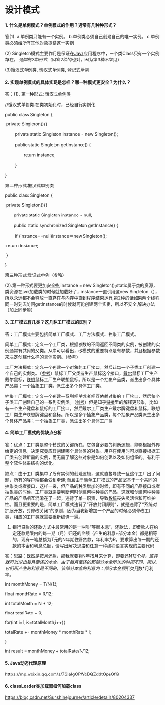 # 设计模式

#### 1. 什么是单例模式？单例模式的作用？通常有几种种形式？

答(1). a.单例类只能有一个实例。 b.单例类必须自己创建自己的唯一实例。 c.单例类必须给所有其他对象提供这一实例

(2) Singleton模式主要作用是保证在[Java](http://lib.csdn.net/base/java)应用程序中，一个类Class只有一个实例存在。 通常有3中形式（回答2种的也对，因为第3种不常见）

(3)饿汉式单例类, 懒汉式单例类, 登记式单例

#### 2. 实现单例模式的具体实现是怎样？哪一种模式更安全？为什么？

答：(1). 第一种形式: 饿汉式单例类

 //饿汉式单例类.在类初始化时，已经自行实例化 

public class Singleton {

​     private Singleton(){}

　　 private static Singleton instance = new Singleton();　

　　 public static Singleton getInstance() {

　　　　 return instance; 　　

　　 } 

} 

第二种形式:懒汉式单例类 

public class Singleton { 

​    private Singleton(){}

　　private static Singleton instance = null;

　　public static synchronized Singleton getInstance() {

　　 if (instance==null)instance＝new Singleton();

​    return instance;

​    }

} 

第三种形式:登记式单例（省略）

(2).第一种形式要更加安全些,instance = new Singleton();static属于类的资源，类资源在jvm加载类的时候就加载好了，instance一直引用这new Singleton（），所以永远都不会释放一直存在与内存中直到程序结束运行,第2种的话如果两个线程同一时刻去访问getInstance的时候就可能创建两个实例，所以不安全,解决办法（加上同步锁）

#### 3. 工厂模式有几类？这几种工厂模式的区别？

答：工厂模式主要包括简单工厂模式、工厂方法模式、抽象工厂模式。

简单工厂模式：定义一个工厂类，根据参数的不同返回不同类的实例，被创建的实例通常有共同的父类。从中可以看出，改模式的重要特点是有参数，并且根据参数来决定创建什么样的具体实例。（[参考](http://blog.csdn.net/lovelion/article/details/9300549)）

工厂方法模式：定义一个创建一个对象的工厂接口，然后让每一个子类工厂创建一个自己的实例类。（[参考](http://blog.csdn.net/lovelion/article/details/9306745)）鼠标工厂父类有生产鼠标这个接口，[戴尔](https://www.baidu.com/s?wd=%E6%88%B4%E5%B0%94&tn=24004469_oem_dg&rsv_dl=gh_pl_sl_csd)鼠标工厂生产戴尔鼠标，[联想](https://www.baidu.com/s?wd=%E8%81%94%E6%83%B3&tn=24004469_oem_dg&rsv_dl=gh_pl_sl_csd)鼠标工厂生产联想鼠标。所以是一个抽象产品类，派生出多个具体产品类；一个抽象工厂类，派生出多个具体工厂类。

抽象工厂模式：定义一个创建一系列相关或者相互依赖对象的工厂接口，然后每个子类工厂创建自己的一系列实例类。（[参考](http://blog.csdn.net/lovelion/article/details/9319423)）但是知乎[链接](https://www.zhihu.com/question/20367734)里的解释更形象，比如有一个生产键盘和鼠标的工厂接口，然后戴尔工厂类生产戴尔牌键盘和鼠标，联想工厂类生产联想牌键盘和鼠标。所以是多个抽象产品类，每个抽象产品类派生出多个具体产品类；一个抽象工厂类，派生出多个具体工厂类

#### 4. 简单工厂模式的优缺点分析

答：优点：工厂类是整个模式的关键所在。它包含必要的判断逻辑，能够根据外界给定的信息，决定究竟应该创建哪个具体类的对象。用户在使用时可以直接根据工厂类去创建所需的实例，而无需了解这些对象是如何创建以及如何组织的。有利于整个软件体系结构的优化。

缺点：由于工厂类集中了所有实例的创建逻辑，这就直接导致一旦这个工厂出了问题，所有的客户端都会受到牵连;而且由于简单工厂模式的产品室基于一个共同的抽象类或者接口，这样一来，但产品的种类增加的时候，即有不同的产品接口或者抽象类的时候，工厂类就需要判断何时创建何种种类的产品，这就和创建何种种类产品的产品相互混淆在了一起，违背了单一职责，导致[系统](https://www.2cto.com/os/)丧失灵活性和可维护性。而且更重要的是，简单工厂模式违背了“开放封闭原则”，就是违背了“系统对扩展开放，对修改关闭”的原则，因为当我新增加一个产品的时候必须修改工厂类，相应的工厂类就需要重新编译一遍。

1. 银行贷款的还款方式中最常用的是一种叫“等额本息”，还款法，即借款人在约定还款期限内的每一期（月）归还的金额（产生的利息+部分本金）都是相等的，现有一笔总额为T元的N年期住房贷款，年利率为R，要求算出每一期的还款的本金和利息总额，请写出解决思路和任意一种编程语言实现的主要代码

答：思路：既然是按月还款，那我就要将N年按月来计算，即要还N*12个月，这样就可以求出每月要还的本金。由于每月要还的那部分本金所欠的时间不同，所以，它们所产生的利息是不同的，该部分本金的利息为：部分本金额*所欠月数*月利率。

int monthMoney = T/N/12;

float monthRate = R/12;

int totalMonth = N * 12;

float totalRate = 0;

for(int i=1;i<=totalMonth;i++){

totalRate += monthMoney * monthRate * i;

}

int result = monthMoney + totalRate/N/12;

#### 5. Java动态代理原理

<https://mp.weixin.qq.com/s/7SIaIgCPWeBQZddtGpaGfQ>

#### 6. classLoader类加载器如何加载class

<https://blog.csdn.net/Sunshinejourney/article/details/80204337>